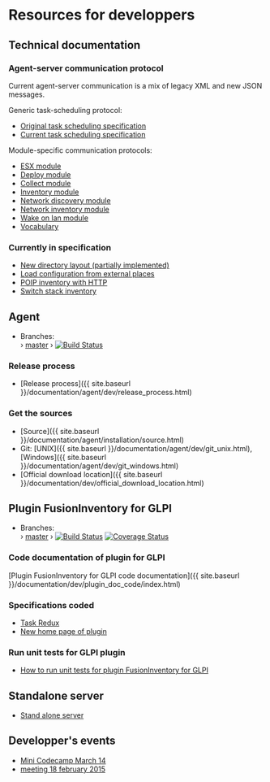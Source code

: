 # Resources for developpers

## Technical documentation

### Agent-server communication protocol

Current agent-server communication is a mix of legacy XML and new JSON messages.

Generic task-scheduling protocol:

* [Original task scheduling specification](./spec/protocol/rest.md)
* [Current task scheduling specification](./spec/protocol/scheduling.md)

Module-specific communication protocols:

* [ESX module](./spec/protocol/esx.md)
* [Deploy module](./spec/protocol/deploy.md)
* [Collect module](./spec/protocol/collect.md)
* [Inventory module](./spec/protocol/inventory.md)
* [Network discovery module](./spec/protocol/netdiscovery.md)
* [Network inventory module](./spec/protocol/netinventory.md)
* [Wake on lan module](./spec/protocol/wakeonlan.md)
* [Vocabulary](./spec/protocol/vocabulary.md)

### Currently in specification

* [New directory layout (partially implemented)](./spec/new-directory-layout.md)
* [Load configuration from external places](./spec/load_ext_cfg.md)
* [POIP inventory with HTTP](./spec/poip.md)
* [Switch stack inventory](./spec/switch_stack.md)


## Agent

* Branches: <br/>
  › [master](https://github.com/fusioninventory/fusioninventory-agent/tree/master)  › [![Build Status](https://travis-ci.org/fusioninventory/fusioninventory-agent.png?branch=master)](https://travis-ci.org/fusioninventory/fusioninventory-agent)

### Release process

* [Release process]({{ site.baseurl }}/documentation/agent/dev/release_process.html)

### Get the sources

* [Source]({{ site.baseurl }}/documentation/agent/installation/source.html)
* Git: [UNIX]({{ site.baseurl }}/documentation/agent/dev/git_unix.html), [Windows]({{ site.baseurl }}/documentation/agent/dev/git_windows.html)
* [Official download location]({{ site.baseurl }}/documentation/dev/official_download_location.html)

## Plugin FusionInventory for GLPI

* Branches: <br/>
  › [master](https://github.com/fusioninventory/fusioninventory-for-glpi/tree/master)  › [![Build Status](https://travis-ci.org/fusioninventory/fusioninventory-for-glpi.png?branch=master)](https://travis-ci.org/fusioninventory/fusioninventory-for-glpi) [![Coverage Status](https://coveralls.io/repos/fusioninventory/fusioninventory-for-glpi/badge.svg?branch=master&service=github)](https://coveralls.io/github/fusioninventory/fusioninventory-for-glpi?branch=master)

### Code documentation of plugin for GLPI

[Plugin FusionInventory for GLPI code documentation]({{ site.baseurl }}/documentation/dev/plugin_doc_code/index.html)

### Specifications coded

* [Task Redux](./plugin-glpi/task_redux.md)
* [New home page of plugin](./plugin-glpi/new_home_page.md)

### Run unit tests for GLPI plugin

* [How to run unit tests for plugin FusionInventory for GLPI](./pluginglpi_unit_test.md)

## Standalone server

* [Stand alone server](./standaloneserver.md)

## Developper's events

* [Mini Codecamp March 14](./events/2014-03-14_Mini_CodeCamp.md)
* [meeting 18 february 2015](./events/2015-02-18_meeting.md)
